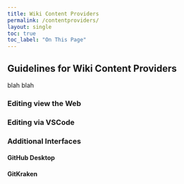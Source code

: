 ```yaml
---
title: Wiki Content Providers
permalink: /contentproviders/
layout: single
toc: true
toc_label: "On This Page"
---
```


## Guidelines for Wiki Content Providers
blah blah

### Editing view the Web


### Editing via VSCode



### Additional Interfaces
#### GitHub Desktop
#### GitKraken
